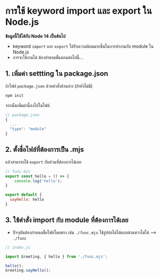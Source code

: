 
# การใช้ keyword import และ export ใน Node.js

**ข้อมูลนี้ใช้ได้กับ Node 14 เป็นต้นไป**

- keyword `import` และ `export` ได้รับความนิยมมากขึ้นในการทำงานกับ module ใน Node.js 
- การจะใช้งานได้ ต้องทำตามขั้นตอนต่อไปนี้...


## 1. เพิ่มค่า settting ใน package.json

ถ้าไฟล์ `package.json` ด้วยคำสั่งด้านล่าง (ถ้ายังไม่มี)

```bash
npm init
```

จากนั้นเพิ่มค่านี้ลงไปในไฟล์

```js
// package.json
{
  ...
  "type": "module"
}

```

## 2. ตั้งชื่อไฟล์ที่ต้องการเป็น .mjs

แล้วสามารถใช้ `export` กับส่วนที่ต้องการได้เลย

```js
// func.mjs
export const hello = () => {
    console.log('hello');
}

export default {
  sayHello: hello
}
```

## 3. ใช้คำสั่ง import กับ module ที่ต้องการได้เลย

- ปัจจุบันต้องกำหนดชื่อไฟล์โดยตรง เช่น `./func.mjs` ใช้รูปย่อไม่ได้แบบด้านขวาไม่ได้ --> `./func` 

```js
// index.js

import Greeting, { hello } from './func.mjs';

hello();
Greeting.sayHello();
```